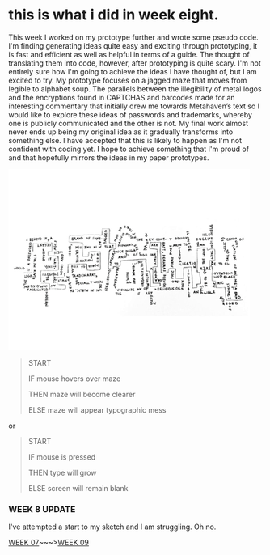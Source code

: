 # this is what i did in week eight. 
This week I worked on my prototype further and wrote some pseudo code. I'm finding generating ideas quite easy and exciting through prototyping, it is fast and efficient as well as helpful in terms of a guide. The thought of translating them into code, however, after prototyping is quite scary. I'm not entirely sure how I'm going to achieve the ideas I have thought of, but I am excited to try. My prototype focuses on a jagged maze that moves from legible to alphabet soup. The parallels between the illegibility of metal logos and the encryptions found in CAPTCHAS and barcodes made for an interesting commentary that initially drew me towards Metahaven’s text so I would like to explore these ideas of passwords and trademarks, whereby one is publicly communicated and the other is not. My final work almost never ends up being my original idea as it gradually transforms into something else. I have accepted that this is likely to happen as I'm not confident with coding yet. I hope to achieve something that I'm proud of and that hopefully mirrors the ideas in my paper prototypes.

![](MAZE.gif)

>START
>
>IF mouse hovers over maze
>
>THEN maze will become clearer
>
>ELSE maze will appear typographic mess 

or

>START
>
>IF mouse is pressed
>
>THEN type will grow
>
>ELSE screen will remain blank


### WEEK 8 UPDATE

I've attempted a start to my sketch and I am struggling. Oh no. 

[WEEK 07](https://taylarogic.github.io/codeWords/08/)~~~>[WEEK 09](https://taylarogic.github.io/codeWords/09/)
